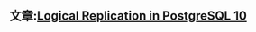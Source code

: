 ## 文章:[Logical Replication in PostgreSQL 10](https://blog.2ndquadrant.com/logical-replication-postgresql-10/)

